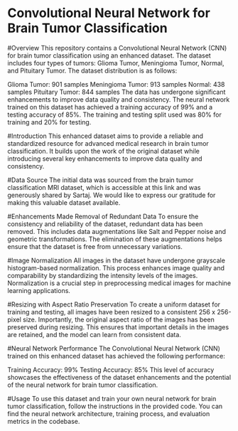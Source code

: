 # Convolutional Neural Network for Brain Tumor Classification

#Overview
This repository contains a Convolutional Neural Network (CNN) for brain tumor classification using an enhanced dataset. The dataset includes four types of tumors: Glioma Tumor, Meningioma Tumor, Normal, and Pituitary Tumor. The dataset distribution is as follows:

Glioma Tumor: 901 samples
Meningioma Tumor: 913 samples
Normal: 438 samples
Pituitary Tumor: 844 samples
The data has undergone significant enhancements to improve data quality and consistency. The neural network trained on this dataset has achieved a training accuracy of 99% and a testing accuracy of 85%. The training and testing split used was 80% for training and 20% for testing.

#Introduction
This enhanced dataset aims to provide a reliable and standardized resource for advanced medical research in brain tumor classification. It builds upon the work of the original dataset while introducing several key enhancements to improve data quality and consistency.

#Data Source
The initial data was sourced from the brain tumor classification MRI dataset, which is accessible at this link and was generously shared by Sartaj. We would like to express our gratitude for making this valuable dataset available.

#Enhancements Made
Removal of Redundant Data
To ensure the consistency and reliability of the dataset, redundant data has been removed. This includes data augmentations like Salt and Pepper noise and geometric transformations. The elimination of these augmentations helps ensure that the dataset is free from unnecessary variations.

#Image Normalization
All images in the dataset have undergone grayscale histogram-based normalization. This process enhances image quality and comparability by standardizing the intensity levels of the images. Normalization is a crucial step in preprocessing medical images for machine learning applications.

#Resizing with Aspect Ratio Preservation
To create a uniform dataset for training and testing, all images have been resized to a consistent 256 x 256-pixel size. Importantly, the original aspect ratio of the images has been preserved during resizing. This ensures that important details in the images are retained, and the model can learn from consistent data.

#Neural Network Performance
The Convolutional Neural Network (CNN) trained on this enhanced dataset has achieved the following performance:

Training Accuracy: 99%
Testing Accuracy: 85%
This level of accuracy showcases the effectiveness of the dataset enhancements and the potential of the neural network for brain tumor classification.

#Usage
To use this dataset and train your own neural network for brain tumor classification, follow the instructions in the provided code. You can find the neural network architecture, training process, and evaluation metrics in the codebase.


